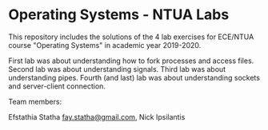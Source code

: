 # Operating Systems - NTUA Labs

This repository includes the solutions of the 4 lab exercises for ECE/NTUA course "Operating Systems" in academic year 2019-2020.

First lab was about understanding how to fork processes and access files.
Second lab was about understanding signals.
Third lab was about understanding pipes.
Fourth (and last) lab was about understanding sockets and server-client connection.

Team members:

Efstathia Statha <fay.statha@gmail.com>, Nick Ipsilantis
